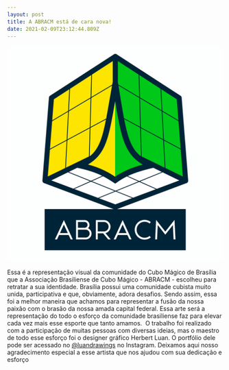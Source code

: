 ```yaml
---
layout: post
title: A ABRACM está de cara nova!
date: 2021-02-09T23:12:44.809Z
---
```



![](/assets/uploads/abracm-logo_sigla.jpg "Logo da ABRACM")



​Essa é a representação visual da comunidade do Cubo Mágico de Brasília que a Associação Brasiliense de Cubo Mágico - ABRACM - escolheu para retratar a sua identidade. Brasília possui uma comunidade cubista muito unida, participativa e que, obviamente, adora desafios. Sendo assim, essa foi a melhor maneira que achamos para representar a fusão da nossa paixão com o brasão da nossa amada capital federal. Essa arte será a representação do todo o esforço da comunidade brasiliense faz para elevar cada vez mais esse esporte que tanto amamos.
​
​O trabalho foi realizado com a participação de muitas pessoas com diversas ideias, mas o maestro de todo esse esforço foi o designer gráfico Herbert Luan. O portfólio dele pode ser acessado no [@luandrawings](https://www.instagram.com/luandrawings/) no Instagram. Deixamos aqui nosso agradecimento especial a esse artista que nos ajudou com sua dedicação e esforço